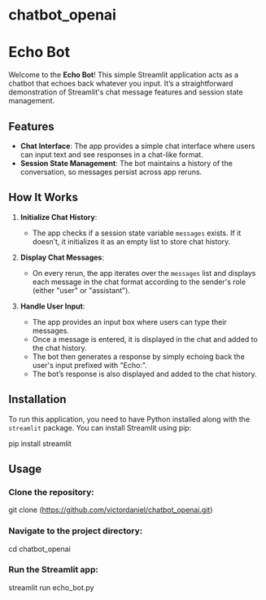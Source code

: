 ﻿# chatbot_openai
# Echo Bot

Welcome to the **Echo Bot**! This simple Streamlit application acts as a chatbot that echoes back whatever you input. It’s a straightforward demonstration of Streamlit's chat message features and session state management.

## Features

- **Chat Interface**: The app provides a simple chat interface where users can input text and see responses in a chat-like format.
- **Session State Management**: The bot maintains a history of the conversation, so messages persist across app reruns.

## How It Works

1. **Initialize Chat History**: 
    - The app checks if a session state variable `messages` exists. If it doesn’t, it initializes it as an empty list to store chat history.
  
2. **Display Chat Messages**:
    - On every rerun, the app iterates over the `messages` list and displays each message in the chat format according to the sender's role (either "user" or "assistant").

3. **Handle User Input**:
    - The app provides an input box where users can type their messages.
    - Once a message is entered, it is displayed in the chat and added to the chat history.
    - The bot then generates a response by simply echoing back the user's input prefixed with "Echo:".
    - The bot’s response is also displayed and added to the chat history.

## Installation

To run this application, you need to have Python installed along with the `streamlit` package. You can install Streamlit using pip:


pip install streamlit



## Usage

### Clone the repository:


git clone (https://github.com/victordaniel/chatbot_openai.git)


### Navigate to the project directory:


cd chatbot_openai



### Run the Streamlit app:


streamlit run echo_bot.py




